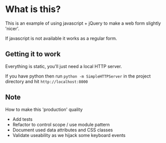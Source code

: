 # What is this?

This is an example of using javascript + jQuery to make a web form slightly 'nicer'.

If javascript is not available it works as a regular form.

## Getting it to work

Everything is static, you'll just need a local HTTP server.

If you have python then run `python -m SimpleHTTPServer` in the project directory and hit `http://localhost:8000`

## Note

How to make this 'production' quality

- Add tests
- Refactor to control scope / use module pattern
- Document used data attributes and CSS classes
- Validate useability as we hijack some keyboard events

